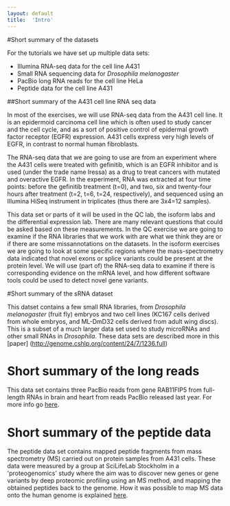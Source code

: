 ```yaml
---
layout: default
title:  'Intro'
---
```


#Short summary of the datasets

For the tutorials we have set up multiple data sets:

- Illumina RNA-seq data for the cell line A431
- Small RNA sequencing data for *Drosophila melanogaster*
- PacBio long RNA reads for the cell line HeLa
- Peptide data for the cell line A431


##Short summary of the A431 cell line RNA seq data

In most of the exercises, we will use RNA-seq data from the A431 cell line. 
It is an epidermoid carcinoma cell line which is often used to study cancer
and the cell cycle, and as a sort of positive control of epidermal growth factor
receptor (EGFR) expression. A431 cells express very high levels of EGFR, in contrast
to normal human fibroblasts. 
 
The RNA-seq data that we are going to use are from an experiment where the A431 cells were treated with gefinitib, which is an EGFR inhibitor
and is used (under the trade name Iressa) as a drug to treat cancers with mutated and overactive EGFR. 
In the experiment, RNA was extracted at four time points: before the gefinitib treatment (t=0), and two, six 
and twenty-four hours after treatment (t=2, t=6, t=24, respectively), and sequenced using an Illumina 
HiSeq instrument in triplicates (thus there are 3x4=12 samples).
 
This data set or parts of it will be used in the QC lab, the isoform labs and the differential expression lab.
There are many relevant questions that could be asked based on these measurements. 
In the QC exercise we are going to examine if the RNA libraries that we work with are what we think they are or if 
there are some missannotations on the datasets.
In the isoform exercises we are going to look at some specific regions where the mass-spectrometry data 
indicated that novel exons or splice variants could be present at the protein level. We will use (part of) 
the RNA-seq data to examine if there is corresponding evidence on the mRNA level, 
and how different software tools could be used to detect novel gene variants. 

#Short summary of the sRNA dataset

This datset contains a few small RNA libraries, from *Drosophila melanogaster* (fruit fly) embryos
and two cell lines (KC167 cells derived from whole embryos, and ML-DmD32 cells derived from adult wing discs).
This is a subset of a much larger data set used to study microRNAs and other small RNAs in *Drosophila*.
These data sets are described more in this [paper] (http://genome.cshlp.org/content/24/7/1236.full)

Short summary of the long reads
===============================
This data set contains three PacBio reads from gene RAB11FIP5 from full-length RNAs in brain and heart from reads PacBio released last year. For more info go [here](http://blog.pacificbiosciences.com/2014/10/data-release-whole-human-transcriptome.html).


Short summary of the peptide data
=================================

The peptide data set contains mapped peptide fragments from mass spectrometry (MS) carried out on protein samples from A431 cells. 
These data were measured by a 
group at SciLifeLab Stockholm in a 'proteogenomics' study where the aim was to discover 
new genes or gene variants by deep proteomic profiling using an MS method, and mapping 
the obtained peptides back to the genome.  How it was possible to 
map MS data onto the human genome is explained [here](http://www.nature.com/nmeth/journal/v11/n1/full/nmeth.2732.html).
 
